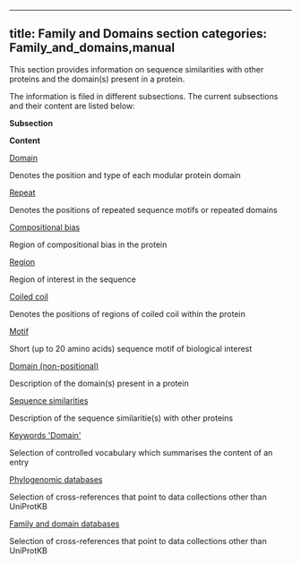 
---
title: Family and Domains section
categories: Family_and_domains,manual
---

This section provides information on sequence similarities with other proteins and the domain(s) present in a protein.

The information is filed in different subsections. The current subsections and their content are listed below:

**Subsection**

**Content**

[Domain](http://www.uniprot.org/manual/domain)

Denotes the position and type of each modular protein domain

[Repeat](http://www.uniprot.org/manual/repeat)

Denotes the positions of repeated sequence motifs or repeated domains

[Compositional bias](http://www.uniprot.org/manual/compbias)

Region of compositional bias in the protein

[Region](http://www.uniprot.org/manual/region)

Region of interest in the sequence

[Coiled coil](http://www.uniprot.org/manual/coiled)

Denotes the positions of regions of coiled coil within the protein

[Motif](http://www.uniprot.org/manual/motif)

Short (up to 20 amino acids) sequence motif of biological interest

[Domain (non-positional)](http://www.uniprot.org/manual/domain_cc)

Description of the domain(s) present in a protein

[Sequence similarities](http://www.uniprot.org/manual/sequence_similarities)

Description of the sequence similaritie(s) with other proteins

[Keywords 'Domain'](http://www.uniprot.org/keywords/KW-9994)

Selection of controlled vocabulary which summarises the content of an entry

[Phylogenomic databases](http://www.uniprot.org/manual/cross_references_section)

Selection of cross-references that point to data collections other than UniProtKB

[Family and domain databases](http://www.uniprot.org/manual/cross_references_section)

Selection of cross-references that point to data collections other than UniProtKB
        